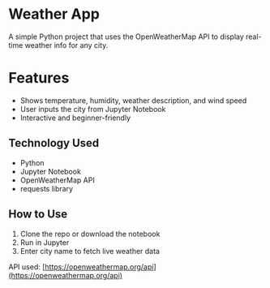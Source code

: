 
# Weather App 

A simple Python project that uses the OpenWeatherMap API to display real-time weather info for any city.

# Features
- Shows temperature, humidity, weather description, and wind speed
- User inputs the city from Jupyter Notebook
- Interactive and beginner-friendly

## Technology  Used
- Python
- Jupyter Notebook
- OpenWeatherMap API
- requests library

##  How to Use
1. Clone the repo or download the notebook
2. Run in Jupyter
3. Enter city name to fetch live weather data

API used: [https://openweathermap.org/api](https://openweathermap.org/api)

